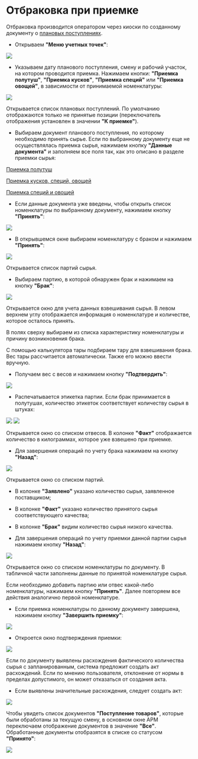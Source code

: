 # Отбраковка при приемке

Отбраковка производится оператором через киоски по созданному документу о [плановых поступлениях](./CreatePlanOfAccept.md).

- Открываем **"Меню учетных точек"**:

![](Rejection.assets/1.png)

- Указываем дату планового поступления, смену и рабочий участок, на котором проводится приемка. Нажимаем кнопки: **"Приемка полутуш"**, **"Приемка кусков"**, **"Приемка специй"** или **"Приемка овощей"**, в зависимости от принимаемой номенклатуры:

![](Rejection.assets/2.png)

Открывается список плановых поступлений. По умолчанию отображаются только не принятые позиции (переключатель отображения установлен в значении **"К приемке"**).

- Выбираем документ планового поступления, по которому необходимо принять сырье. Если по выбранному документу еще не осуществлялась приемка сырья, нажимаем кнопку **"Данные документа"** и заполняем все поля так, как это описано в разделе приемки сырья:

[Приемка полутуш](./AcceptOfHalfCarcass.md)

[Приемка кусков, специй, овощей](./AcceptOfPieceMeat.md)

[Приемка специй и овощей](./AcceptOfSpicesMeat.md)

- Если данные документа уже введены, чтобы открыть список номенклатуры по выбранному документу, нажимаем кнопку **"Принять"**:

![](Rejection.assets/3.png)

- В открывшемся окне выбираем номенклатуру с браком и нажимаем **"Принять"**:

![](Rejection.assets/4.png)

Открывается список партий сырья. 

- Выбираем партию, в которой обнаружен брак и нажимаем на кнопку **"Брак"**:

![](Rejection.assets/5.png)

Открывается окно для учета данных взвешивания сырья. В левом верхнем углу отображается информация о номенклатуре и количестве, которое осталось принять.

В полях сверху выбираем из списка характеристику номенклатуры и причину возникновения брака.

С помощью калькулятора тары подбираем тару для взвешивания брака. Вес тары рассчитается автоматически. Также его можно ввести вручную.

- Получаем вес с весов и нажимаем кнопку **"Подтвердить"**:

![](Rejection.assets/6.png)

- Распечатывается этикетка партии. Если брак принимается в полутушах, количество этикеток соответствует количеству сырья в штуках:

![](Rejection.assets/7.png) ![](Rejection.assets/8.png)

Открывается окно со списком отвесов. В колонке **"Факт"** отображается количество в килограммах, которое уже взвешено при приемке.

- Для завершения операций по учету брака нажимаем на кнопку **"Назад"**:

![](Rejection.assets/9.png)

Открывается окно со списком партий.

  - В колонке **"Заявлено"** указано количество сырья, заявленное поставщиком;

  - В колонке **"Факт"** указано количество принятого сырья соответствующего качества;

  - В колонке **"Брак"** видим количество сырья низкого качества.

- Для завершения операций по учету приемки данной партии сырья нажимаем кнопку **"Назад"**:

![](Rejection.assets/10.png)

Открывается окно со списком номенклатуры по документу. В табличной части заполнены данные по принятой номенклатуре сырья.

Если необходимо добавить партию или отвес какой-либо номенклатуры, нажимаем кнопку **"Принять"**. Далее повторяем все действия аналогично первой номенклатуре.

- Если приемка номенклатуры по данному документу завершена, нажимаем кнопку **"Завершить приемку"**:

![](Rejection.assets/11.png)

- Откроется окно подтверждения приемки:

![](Rejection.assets/12.png)

Если по документу выявлены расхождения фактического количества сырья с запланированным, система предложит создать акт расхождений. Если по мнению пользователя, отклонение от нормы в пределах допустимого, он может отказаться от создания акта.

- Если выявлены значительные расхождения, следует создать акт:

![](Rejection.assets/13.png)

Чтобы увидеть список документов **"Поступление товаров"**, которые были обработаны за текущую смену, в основном окне АРМ переключаем отображение документов в значение **"Все"**. Обработанные документы отобразятся в списке со статусом **"Принято"**:

![](Rejection.assets/14.png)